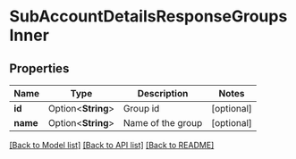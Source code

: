 # SubAccountDetailsResponseGroupsInner

## Properties

Name | Type | Description | Notes
------------ | ------------- | ------------- | -------------
**id** | Option<**String**> | Group id | [optional]
**name** | Option<**String**> | Name of the group | [optional]

[[Back to Model list]](../README.md#documentation-for-models) [[Back to API list]](../README.md#documentation-for-api-endpoints) [[Back to README]](../README.md)


